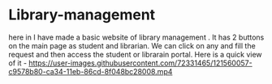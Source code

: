 # Library-management 
here in I have made a basic website of library management . It has 2 buttons on the main page as student and librarian. We can click on any and fill the request and then access the student or librarain portal. Here is a quick view of it - 
https://user-images.githubusercontent.com/72331465/121560057-c9578b80-ca34-11eb-86cd-8f048bc28008.mp4

